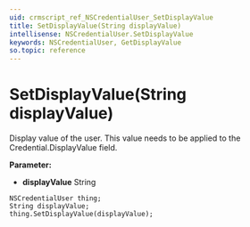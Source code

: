 ```yaml
---
uid: crmscript_ref_NSCredentialUser_SetDisplayValue
title: SetDisplayValue(String displayValue)
intellisense: NSCredentialUser.SetDisplayValue
keywords: NSCredentialUser, GetDisplayValue
so.topic: reference
---
```


# SetDisplayValue(String displayValue)

Display value of the user.  This value needs to be applied to the Credential.DisplayValue field.

**Parameter:** 
* **displayValue** String

```crmscript
NSCredentialUser thing;
String displayValue;
thing.SetDisplayValue(displayValue);
```

